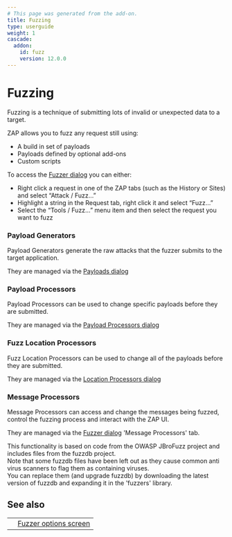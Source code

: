 ```yaml
---
# This page was generated from the add-on.
title: Fuzzing
type: userguide
weight: 1
cascade:
  addon:
    id: fuzz
    version: 12.0.0
---
```


# Fuzzing

Fuzzing is a technique of submitting lots of invalid or unexpected data to a target.

ZAP allows you to fuzz any request still using:

* A build in set of payloads
* Payloads defined by optional add-ons
* Custom scripts


To access the [Fuzzer dialog](/docs/desktop/addons/fuzzer/dialogue/) you can either:

* Right click a request in one of the ZAP tabs (such as the History or Sites) and select “Attack / Fuzz…”
* Highlight a string in the Request tab, right click it and select “Fuzz…”
* Select the “Tools / Fuzz…” menu item and then select the request you want to fuzz

### Payload Generators

Payload Generators generate the raw attacks that the fuzzer submits to the target application.   

They are managed via the [Payloads dialog](/docs/desktop/addons/fuzzer/payloads/)

### Payload Processors

Payload Processors can be used to change specific payloads before they are submitted.   

They are managed via the [Payload Processors dialog](/docs/desktop/addons/fuzzer/processors/)

### Fuzz Location Processors

Fuzz Location Processors can be used to change all of the payloads before they are submitted.   

They are managed via the [Location Processors dialog](/docs/desktop/addons/fuzzer/locations/)

### Message Processors

Message Processors can access and change the messages being fuzzed, control the fuzzing process and interact with the ZAP UI.   

They are managed via the [Fuzzer dialog](/docs/desktop/addons/fuzzer/dialogue/) 'Message Processors' tab.

This functionality is based on code from the OWASP JBroFuzz project and includes files from the fuzzdb project.  
Note that some fuzzdb files have been left out as they cause common anti virus scanners to flag them as containing viruses.  
You can replace them (and upgrade fuzzdb) by downloading the latest version of fuzzdb and expanding it in the 'fuzzers' library.

## See also

|   |                                                               |
|---|---------------------------------------------------------------|
|   | [Fuzzer options screen](/docs/desktop/addons/fuzzer/options/) |
